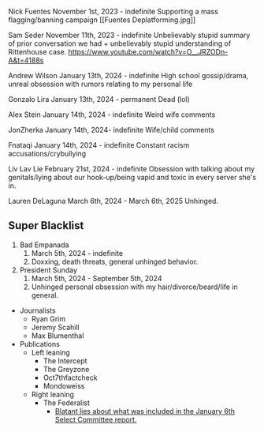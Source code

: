 Nick Fuentes
November 1st, 2023 - indefinite
Supporting a mass flagging/banning campaign
[[Fuentes Deplatforming.jpg]]

Sam Seder
November 11th, 2023 - indefinite
Unbelievably stupid summary of prior conversation we had + unbelievably stupid understanding of Rittenhouse case.
https://www.youtube.com/watch?v=O__JRZODn-A&t=4188s

Andrew Wilson
January 13th, 2024 - indefinite
High school gossip/drama, unreal obsession with rumors relating to my personal life

Gonzalo Lira
January 13th, 2024 - permanent
Dead (lol)

Alex Stein
January 14th, 2024 - indefinite
Weird wife comments

JonZherka
January 14th, 2024- indefinite
Wife/child comments

Fnataqi
January 14th, 2024 - indefinite
Constant racism accusations/crybullying

Liv Lav Lie
February 21st, 2024 - indefinite
Obsession with talking about my genitals/lying about our hook-up/being vapid and toxic in every server she's in.

Lauren DeLaguna
March 6th, 2024 - March 6th, 2025
Unhinged.

## Super Blacklist
1. Bad Empanada
	1. March 5th, 2024 - indefinite
	2. Doxxing, death threats, general unhinged behavior.
2. President Sunday
	1. March 5th, 2024 - September 5th, 2024
	2. Unhinged personal obsession with my hair/divorce/beard/life in general.



- Journalists
	- Ryan Grim
	- Jeremy Scahill
	- Max Blumenthal
- Publications
	- Left leaning
		- The Intercept
		- The Greyzone
		- Oct7thfactcheck
		- Mondoweiss
	- Right leaning
		- The Federalist
			- [Blatant lies about what was included in the January 6th Select Committee report.](https://thefederalist.com/2024/03/08/exclusive-liz-cheney-january-6-committee-suppressed-exonerating-evidence-of-trumps-push-for-national-guard/)